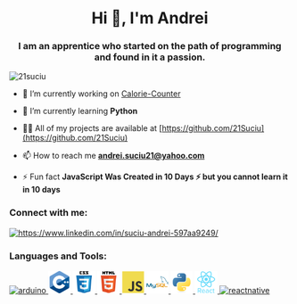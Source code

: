 <h1 align="center">Hi 👋, I'm Andrei</h1>
<h3 align="center">I am an apprentice who started on the path of programming and found in it a passion.</h3>

<p align="left"> <img src="https://komarev.com/ghpvc/?username=21suciu&label=Profile%20views&color=0e75b6&style=flat" alt="21suciu" /> </p>

- 🔭 I’m currently working on [Calorie-Counter](https://github.com/21Suciu/Calorie-Counter)

- 🌱 I’m currently learning **Python**

- 👨‍💻 All of my projects are available at [https://github.com/21Suciu](https://github.com/21Suciu)

- 📫 How to reach me **andrei.suciu21@yahoo.com**

- ⚡ Fun fact **JavaScript Was Created in 10 Days ⚡ but you cannot learn it in 10 days**

<h3 align="left">Connect with me:</h3>
<p align="left">
<a href="https://linkedin.com/in/https://www.linkedin.com/in/suciu-andrei-597aa9249/" target="blank"><img align="center" src="https://raw.githubusercontent.com/rahuldkjain/github-profile-readme-generator/master/src/images/icons/Social/linked-in-alt.svg" alt="https://www.linkedin.com/in/suciu-andrei-597aa9249/" height="30" width="40" /></a>
</p>

<h3 align="left">Languages and Tools:</h3>
<p align="left"> <a href="https://www.arduino.cc/" target="_blank" rel="noreferrer"> <img src="https://cdn.worldvectorlogo.com/logos/arduino-1.svg" alt="arduino" width="40" height="40"/> </a> <a href="https://www.w3schools.com/cpp/" target="_blank" rel="noreferrer"> <img src="https://raw.githubusercontent.com/devicons/devicon/master/icons/cplusplus/cplusplus-original.svg" alt="cplusplus" width="40" height="40"/> </a> <a href="https://www.w3schools.com/css/" target="_blank" rel="noreferrer"> <img src="https://raw.githubusercontent.com/devicons/devicon/master/icons/css3/css3-original-wordmark.svg" alt="css3" width="40" height="40"/> </a> <a href="https://www.w3.org/html/" target="_blank" rel="noreferrer"> <img src="https://raw.githubusercontent.com/devicons/devicon/master/icons/html5/html5-original-wordmark.svg" alt="html5" width="40" height="40"/> </a> <a href="https://developer.mozilla.org/en-US/docs/Web/JavaScript" target="_blank" rel="noreferrer"> <img src="https://raw.githubusercontent.com/devicons/devicon/master/icons/javascript/javascript-original.svg" alt="javascript" width="40" height="40"/> </a> <a href="https://www.mysql.com/" target="_blank" rel="noreferrer"> <img src="https://raw.githubusercontent.com/devicons/devicon/master/icons/mysql/mysql-original-wordmark.svg" alt="mysql" width="40" height="40"/> </a> <a href="https://www.python.org" target="_blank" rel="noreferrer"> <img src="https://raw.githubusercontent.com/devicons/devicon/master/icons/python/python-original.svg" alt="python" width="40" height="40"/> </a> <a href="https://reactjs.org/" target="_blank" rel="noreferrer"> <img src="https://raw.githubusercontent.com/devicons/devicon/master/icons/react/react-original-wordmark.svg" alt="react" width="40" height="40"/> </a> <a href="https://reactnative.dev/" target="_blank" rel="noreferrer"> <img src="https://reactnative.dev/img/header_logo.svg" alt="reactnative" width="40" height="40"/> </a> </p>

